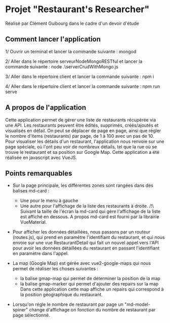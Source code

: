 # Projet "Restaurant's Researcher"

Réalisé par Clément Guibourg dans le cadre d'un devoir d'étude


## Comment lancer l'application

1/ Ouvrir un terminal et lancer la commande suivante : mongod

2/ Aller dans le répertoire serveurNodeMongoRESTful et lancer la commande suivante : node .\serverCrudWithMongo.js

3/ Aller dans le répertoire client et lancer la commande suivante : npm i

4/ Aller dans le répertoire client et lancer la commande suivante : npm run serve


## A propos de l'application

Cette application permet de gérer une liste de restaurants récupérée via une API.
Les restaurants peuvent être édités, supprimés, créés/ajoutés et visualisés en détail.
On peut se déplacer de page en page, ainsi que régler le nombre d'items (restaurants) par page, de 1 à 100 avec un pas de 10.
Pour visualiser les détails d'un restaurant, l'application nous renvoie sur une page spéciale, où l'ont peu voir de nombreux détails, tel que la rue où se trouve le restaurant et sa position sur Google Map.
Cette application a été réalisée en javascript avec VueJS.


## Points remarquables

- Sur la page principale, les différentes zones sont rangées dans des balises md-card :
    - Une pour le menu à gauche
    - Une autre pour l'affichage de la liste des restaurants à droite.
    /!\ Suivant la taille de l'écran la md-card qui gère l'affichage de la liste est affiché en dessous. 
    A propos md-card est fourni par la librairie VueMaterial.

- Pour afficher les données détaillées, nous passons par un routeur (routes.js), qui prend en paramêtre l'identifiant du restaurant, et qui nous envoie sur une vue RestaurantDetail qui fait un nouvel appel vers l'API pour avoir les données détaillées du restaurant en passant l'identifiant en paramètre dans l'appel.

- La map (Google Map) est gérée avec vue2-google-maps qui nous permet de réaliser les choses suivantes :
    - la balise gmap-map qui permet de déterminer la position de la map
    - la balise gmap-marker qui permet d'ajouter des repairs sur la map
    Dans cette application cette map affiche un repairs qui correspond à la position géographique du restaurant.

- Lorsqu'on régle le nombre de restaurant par page un "md-model-spiner" change d'affichage on fonction du nombre de restaurant par page sélectionné.